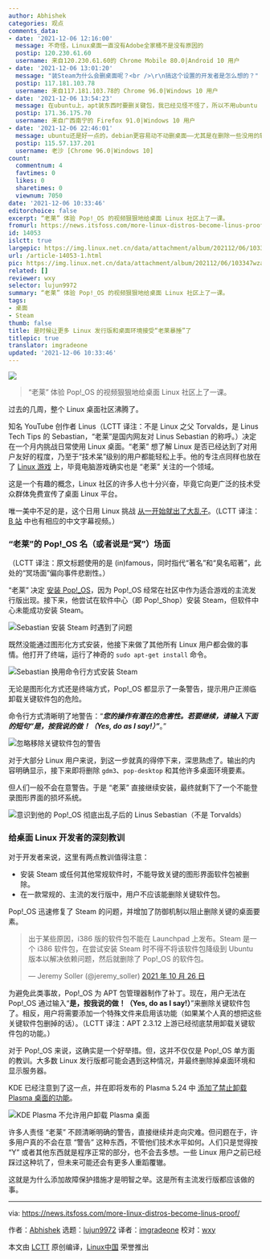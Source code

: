 ```yaml
---
author: Abhishek
categories: 观点
comments_data:
- date: '2021-12-06 12:16:00'
  message: 不奇怪，Linux桌面一直没有Adobe全家桶不是没有原因的
  postip: 120.230.61.60
  username: 来自120.230.61.60的 Chrome Mobile 80.0|Android 10 用户
- date: '2021-12-06 13:01:20'
  message: "装Steam为什么会删桌面呢？<br />\r\n搞这个设置的开发者是怎么想的？"
  postip: 117.181.103.78
  username: 来自117.181.103.78的 Chrome 96.0|Windows 10 用户
- date: '2021-12-06 13:54:23'
  message: 在ubuntu上，apt装东西时要删关键包，我已经见怪不怪了，所以不用ubuntu
  postip: 171.36.175.70
  username: 来自广西南宁的 Firefox 91.0|Windows 10 用户
- date: '2021-12-06 22:46:01'
  message: ubuntu还是好一点的，debian更容易动不动删桌面——尤其是在删除一些没用的软件时
  postip: 115.57.137.201
  username: 老沙 [Chrome 96.0|Windows 10]
count:
  commentnum: 4
  favtimes: 0
  likes: 0
  sharetimes: 0
  viewnum: 7050
date: '2021-12-06 10:33:46'
editorchoice: false
excerpt: “老莱” 体验 Pop!_OS 的视频狠狠地给桌面 Linux 社区上了一课。
fromurl: https://news.itsfoss.com/more-linux-distros-become-linus-proof/
id: 14053
islctt: true
largepic: https://img.linux.net.cn/data/attachment/album/202112/06/103347wzayg7tcgt3falq2.png
url: /article-14053-1.html
pic: https://img.linux.net.cn/data/attachment/album/202112/06/103347wzayg7tcgt3falq2.png.thumb.jpg
related: []
reviewer: wxy
selector: lujun9972
summary: “老莱” 体验 Pop!_OS 的视频狠狠地给桌面 Linux 社区上了一课。
tags:
- 桌面
- Steam
thumb: false
title: 是时候让更多 Linux 发行版和桌面环境接受“老莱暴捶”了
titlepic: true
translator: imgradeone
updated: '2021-12-06 10:33:46'
---
```


![](https://img.linux.net.cn/data/attachment/album/202112/06/103347wzayg7tcgt3falq2.png)



> 
> “老莱” 体验 Pop!\_OS 的视频狠狠地给桌面 Linux 社区上了一课。
> 
> 
> 


过去的几周，整个 Linux 桌面社区沸腾了。


知名 YouTube 创作者 Linus（LCTT 译注：不是 Linux 之父 Torvalds，是 Linus Tech Tips 的 Sebastian，“老莱”是国内网友对 Linus Sebastian 的称呼。）决定在一个月内挑战日常使用 Linux 桌面。“老莱” 想了解 Linux 是否已经达到了对用户友好的程度，乃至于“技术呆”级别的用户都能轻松上手。他的专注点同样也放在了 [Linux 游戏](https://itsfoss.com/linux-gaming-guide/) 上，毕竟电脑游戏确实也是 “老莱” 关注的一个领域。


这是一个有趣的概念，Linux 社区的许多人也十分兴奋，毕竟它向更广泛的技术受众群体免费宣传了桌面 Linux 平台。


唯一美中不足的是，这个日用 Linux 挑战 [从一开始就出了大乱子](https://www.youtube.com/watch?v=0506yDSgU7M&t=788s)。（LCTT 译注：[B 站](https://www.bilibili.com/video/BV1Fh411b7q3?t=769) 中也有相应的中文字幕视频。）






### “老莱”的 Pop!\_OS 名（或者说是“冥”）场面


（LCTT 译注：原文标题使用的是 (in)famous，同时指代“著名”和“臭名昭著”，此处的“冥场面”偏向事件悲剧性。）


“老莱” 决定 [安装 Pop!\_OS](https://itsfoss.com/install-pop-os/)，因为 Pop!\_OS 经常在社区中作为适合游戏的主流发行版出现。接下来，他尝试在软件中心（即 Pop!\_Shop）安装 Steam，但软件中心未能成功安装 Steam。


![Sebastian 安装 Steam 时遇到了问题](https://img.linux.net.cn/data/attachment/album/202112/06/103348rtsytyy4c445qsnd.jpg)


既然没能通过图形化方式安装，他接下来做了其他所有 Linux 用户都会做的事情。他打开了终端，运行了神奇的 `sudo apt-get install` 命令。


![Sebastian 换用命令行方式安装 Steam](https://img.linux.net.cn/data/attachment/album/202112/06/103349m88u8z1mxfxb88x1.jpg)


无论是图形化方式还是终端方式，Pop!\_OS 都显示了一条警告，提示用户正濒临卸载关键软件包的危险。


命令行方式清晰明了地警告：“***您的操作有潜在的危害性。若要继续，请输入下面的短句“是，按我说的做！（Yes, do as I say!）”***。”


![忽略移除关键软件包的警告](https://img.linux.net.cn/data/attachment/album/202112/06/103349i0oigtugmvkuo0m7.jpg)


对于大部分 Linux 用户来说，到这一步就真的得停下来，深思熟虑了。输出的内容明确显示，接下来即将删除 `gdm3`、`pop-desktop` 和其他许多桌面环境要素。


但人们一般不会在意警告。于是 “老莱” 直接继续安装，最终就剩下了一个不能登录图形界面的损坏系统。


![意识到他的 Pop!_OS 彻底出乱子后的 Linus Sebastian（不是 Torvalds）](https://img.linux.net.cn/data/attachment/album/202112/06/103350zs99qt3qi1ay7n8y.jpg)


### 给桌面 Linux 开发者的深刻教训


对于开发者来说，这里有两点教训值得注意：


* 安装 Steam 或任何其他常规软件时，不能导致关键的图形界面软件包被删除。
* 在一款常规的、主流的发行版中，用户不应该能删除关键软件包。


Pop!\_OS 迅速修复了 Steam 的问题，并增加了防御机制以阻止删除关键的桌面要素。



> 
> 出于某些原因，i386 版的软件包不能在 Launchpad 上发布。Steam 是一个 i386 软件包，在尝试安装 Steam 时不得不将该软件包降级到 Ubuntu 版本以解决依赖问题，然后就删除了 Pop!\_OS 的软件包。
> 
> 
> — Jeremy Soller (@jeremy\_soller) [2021 年 10 月 26 日](https://twitter.com/jeremy_soller/status/1453008808314351628?ref_src=twsrc%5Etfw)
> 
> 
> 


为避免此类事故，Pop!\_OS 为 APT 包管理器制作了补丁。现在，用户无法在 Pop!\_OS 通过输入“**是，按我说的做！（Yes, do as I say!）**”来删除关键软件包了。相反，用户将需要添加一个特殊文件来启用该功能（如果某个人真的想把这些关键软件包删掉的话）。（LCTT 译注：APT 2.3.12 上游已经彻底禁用卸载关键软件包的功能。）


对于 Pop!\_OS 来说，这确实是一个好举措。但，这并不仅仅是 Pop!\_OS 单方面的教训。大多数 Linux 发行版都可能会遇到这种情况，并最终删除掉桌面环境和显示服务器。


KDE 已经注意到了这一点，并在即将发布的 Plasma 5.24 中 [添加了禁止卸载 Plasma 桌面的功能](/article-14015-1.html)。


![KDE Plasma 不允许用户卸载 Plasma 桌面](https://img.linux.net.cn/data/attachment/album/202112/06/103351yy69caz4jgzk2sqy.png)


许多人责怪 “老莱” 不顾清晰明确的警告，直接继续并走向灾难。但问题在于，许多用户真的不会在意 “警告” 这种东西，不管他们技术水平如何。人们只是觉得按 “Y” 或者其他东西就是程序正常的部分，也不会去多想。一些 Linux 用户之前已经踩过这种坑了，但未来可能还会有更多人重蹈覆辙。


这就是为什么添加故障保护措施才是明智之举。这是所有主流发行版都应该做的事。




---


via: <https://news.itsfoss.com/more-linux-distros-become-linus-proof/>


作者：[Abhishek](https://news.itsfoss.com/author/root/) 选题：[lujun9972](https://github.com/lujun9972) 译者：[imgradeone](https://github.com/imgradeone) 校对：[wxy](https://github.com/wxy)


本文由 [LCTT](https://github.com/LCTT/TranslateProject) 原创编译，[Linux中国](https://linux.cn/) 荣誉推出